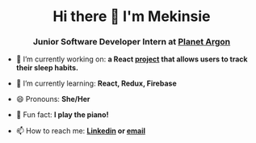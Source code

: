 <h1 align="center">Hi there 👋 I'm Mekinsie</h1>
<h3 align="center">Junior Software Developer Intern at <a href="https://www.planetargon.com/">Planet Argon</a></h3> 

<!--
**mekinsie/mekinsie** is a ✨ _special_ ✨ repository because its `README.md` (this file) appears on your GitHub profile.
- 👯 I’m looking to collaborate on ... 
- 🤔 I’m looking for help with ...
- 💬 Ask me about ... ⚡ 
-->
- 🔭 I’m currently working on: **a React <a href="https://github.com/mekinsie/sleep-habits">project</a> that allows users to track their sleep habits.** 

- 🌱 I’m currently learning: **React, Redux, Firebase** 

- 😄 Pronouns: **She/Her**

- 🎹 Fun fact: **I play the piano!** 

- 📫 How to reach me: **<a href="https://www.linkedin.com/in/mekinsie/" target="_blank">Linkedin</a> or <a href="mailto:mekinsie.aja@gmail.com" target="_blank">email</a></li>**
